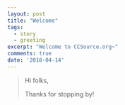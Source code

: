 ```yaml
---
layout: post
title: "Welcome"
tags:
  - story
  - greeting
excerpt: "Welcome to CCSource.org~"
comments: true
date: '2018-04-14'
---
```

> Hi folks,
>
> Thanks for stopping by!
